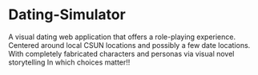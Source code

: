# Dating-Simulator


A visual dating web application that offers a role-playing experience.
Centered around local CSUN locations and possibly a few date locations.
With completely fabricated characters and personas via visual novel storytelling 
In which choices matter!!
